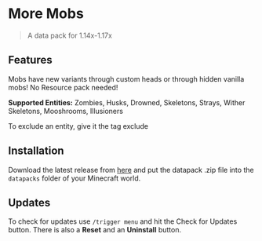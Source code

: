 # More Mobs

> A data pack for 1.14x-1.17x

## Features

Mobs have new variants through custom heads or through hidden vanilla mobs!
No Resource pack needed!

**Supported Entities:**
Zombies, Husks, Drowned, Skeletons, Strays, Wither Skeletons, Mooshrooms, Illusioners

To exclude an entity, give it the tag exclude


## Installation

Download the latest release from [here](https://github.com/Tschipcraft/more_mobs/releases/latest) and put the datapack .zip file into the `datapacks` folder of your Minecraft world.


## Updates

To check for updates use `/trigger menu` and hit the Check for Updates button. There is also a **Reset** and an **Uninstall** button.

